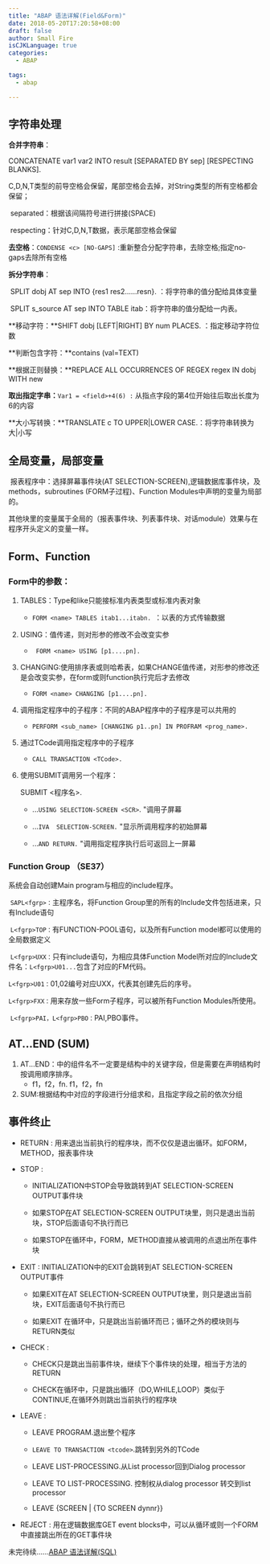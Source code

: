 ```yaml
---
title: "ABAP 语法详解(Field&Form)"
date: 2018-05-20T17:20:58+08:00
draft: false
author: Small Fire
isCJKLanguage: true
categories: 
  - ABAP

tags: 
  - abap

---
```


## 字符串处理
**合并字符串**：

   CONCATENATE var1 var2 INTO result [SEPARATED BY sep] [RESPECTING BLANKS]. 

​	C,D,N,T类型的前导空格会保留，尾部空格会去掉，对String类型的所有空格都会保留；

​     separated：根据该间隔符号进行拼接(SPACE)

​     respecting：针对C,D,N,T数据，表示尾部空格会保留

**去空格**：`CONDENSE <c> [NO-GAPS]`  :重新整合分配字符串，去除空格;指定no-gaps去除所有空格

**拆分字符串**：

​	SPLIT dobj AT sep INTO {res1 res2......resn}. ：将字符串的值分配给具体变量


​	SPLIT s_source AT sep INTO TABLE itab：将字符串的值分配给一内表。

**移动字符：**SHIFT dobj [LEFT|RIGHT] BY num PLACES. ：指定移动字符位数

**判断包含字符：**contains (val=TEXT)

**根据正则替换：**REPLACE ALL OCCURRENCES OF REGEX regex IN  dobj WITH new

**取出指定字串：**`Var1 = <field>+4(6) :` 从指点字段的第4位开始往后取出长度为6的内容

**大小写转换：**TRANSLATE c TO UPPER|LOWER CASE.：将字符串转换为大|小写

## 全局变量，局部变量
​	报表程序中：选择屏幕事件块(AT SELECTION-SCREEN),逻辑数据库事件块，及methods，subroutines (FORM子过程)、Function Modules中声明的变量为局部的。

​	其他块里的变量属于全局的（报表事件块、列表事件块、对话module）效果与在程序开头定义的变量一样。

## Form、Function

### Form中的参数：

1. TABLES：Type和like只能接标准内表类型或标准内表对象
       

   - `FORM <name> TABLES itab1...itabn. `：以表的方式传输数据

2. USING：值传递，则对形参的修改不会改变实参

   - ` FORM <name> USING [p1....pn].`

3. CHANGING:使用排序表或则哈希表，如果CHANGE值传递，对形参的修改还是会改变实参，在form或则function执行完后才去修改

   - `FORM <name> CHANGING [p1....pn].`

4. 调用指定程序中的子程序：不同的ABAP程序中的子程序是可以共用的

   - `PERFORM <sub_name> [CHANGING p1..pn] IN PROFRAM <prog_name>.`

5. 通过TCode调用指定程序中的子程序

   - `CALL TRANSACTION <TCode>.  `

6. 使用SUBMIT调用另一个程序：

    SUBMIT <程序名>.
    

   -  ...`USING SELECTION-SCREEN <SCR>`. "调用子屏幕
      
   - ...`IVA  SELECTION-SCREEN.`        "显示所调用程序的初始屏幕
     
   -  ...`AND RETURN.`    "调用指定程序执行后可返回上一屏幕

### Function Group （SE37）

  系统会自动创建Main program与相应的include程序。

​    `SAPL<fgrp>：`主程序名，将Function Group里的所有的Include文件包括进来，只有Include语句

​	`L<fgrp>TOP：`有FUNCTION-POOL语句，以及所有Function model都可以使用的全局数据定义

​	`L<fgrp>UXX：`只有include语句，为相应具体Function Model所对应的Include文件名：`L<fgrp>U01...`包含了对应的FM代码。

​	`L<fgrp>U01：`01,02编号对应UXX，代表其创建先后的序号。

​	`L<fgrp>FXX：`用来存放一些Form子程序，可以被所有Function Modules所使用。

​	`L<fgrp>PAI，L<fgrp>PBO：`PAI,PBO事件。

## AT...END (SUM)

1. AT...END：中的组件名不一定要是结构中的关键字段，但是需要在声明结构时按调用顺序排序。
      - f1，f2，fn.  f1，f2，fn
2. SUM:根据结构中对应的字段进行分组求和，且指定字段之前的依次分组

## 事件终止

- RETURN : 用来退出当前执行的程序块，而不仅仅是退出循环。如FORM，METHOD，报表事件块

- STOP : 

  - INITIALIZATION中STOP会导致跳转到AT SELECTION-SCREEN OUTPUT事件块

  - 如果STOP在AT SELECTION-SCREEN OUTPUT块里，则只是退出当前块，STOP后面语句不执行而已

  - 如果STOP在循环中，FORM，METHOD直接从被调用的点退出所在事件块

- EXIT : INITIALIZATION中的EXIT会跳转到AT SELECTION-SCREEN OUTPUT事件

  - 如果EXIT在AT SELECTION-SCREEN OUTPUT块里，则只是退出当前块，EXIT后面语句不执行而已

  - 如果EXIT 在循环中，只是跳出当前循环而已；循环之外的模块则与RETURN类似

- CHECK :

  - CHECK只是跳出当前事件块，继续下个事件块的处理，相当于方法的RETURN

  - CHECK在循环中，只是跳出循环（DO,WHILE,LOOP）类似于CONTINUE,在循环外则跳出当前执行的程序块

- LEAVE : 

  - LEAVE PROGRAM.退出整个程序

  - `LEAVE TO TRANSACTION <tcode>`.跳转到另外的TCode

  - LEAVE LIST-PROCESSING.从List processor回到Dialog processor

  - LEAVE TO LIST-PROCESSING. 控制权从dialog processor 转交到list processor

  - LEAVE {SCREEN | {TO SCREEN dynnr}}

- REJECT : 用在逻辑数据库GET event blocks中，可以从循环或则一个FORM中直接跳出所在的GET事件块



未完待续......[ABAP 语法详解(SQL)](https://coldinfire.github.io/2018/ABAP4)



